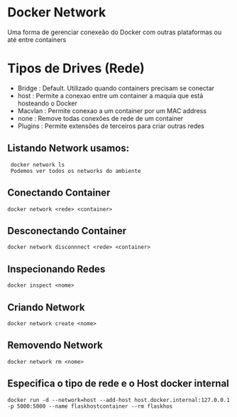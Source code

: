 # Docker Network
Uma forma de gerenciar conexeão do Docker com outras plataformas ou até entre containers

  # Tipos de Drives (Rede)
   - Bridge : Default. Utilizado quando containers precisam se conectar
   - host : Permite a conexao entre um container a maquia que está hosteando o Docker
   - Macvlan : Permite conexao a um container por um MAC address
   - none : Remove todas conexões de rede de um container
   - Plugins : Permite extensões de terceiros para criar outras redes

## Listando Network usamos:
 ```
  docker network ls
  Podemos ver todos os networks do ambiente
```

  ## Conectando Container
  ```
  docker network <rede> <container>
```

  ## Desconectando Container
  ```
  docker network disconnnect <rede> <container>
```

  ## Inspecionando Redes
  ```
  docker inspect <nome>
```
  
  ## Criando Network
  ```
  docker network create <nome>
```
  
  ## Removendo Network
  ```
  docker network rm <nome>
```

  ## Especifica o tipo de rede e o Host docker internal
  ```
  docker run -d --network=host --add-host host.docker.internal:127.0.0.1  -p 5000:5000 --name flaskhostcontainer --rm flaskhos
```
